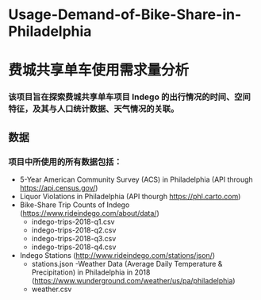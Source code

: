 # Usage-Demand-of-Bike-Share-in-Philadelphia
# 费城共享单车使用需求量分析
### 该项目旨在探索费城共享单车项目 Indego 的出行情况的时间、空间特征，及其与人口统计数据、天气情况的关联。
## 数据
### 项目中所使用的所有数据包括：
- 5-Year American Community Survey (ACS) in Philadelphia (API through https://api.census.gov/)
- Liquor Violations in Philadelphia (API thourgh https://phl.carto.com)
- Bike-Share Trip Counts of Indego (https://www.rideindego.com/about/data/)
  - indego-trips-2018-q1.csv
  - indego-trips-2018-q2.csv
  - indego-trips-2018-q3.csv
  - indego-trips-2018-q4.csv
- Indego Stations (http://www.rideindego.com/stations/json/)
  - stations.json
-Weather Data (Average Daily Temperature & Precipitation) in Philadelphia in 2018 (https://www.wunderground.com/weather/us/pa/philadelphia)
  - weather.csv
